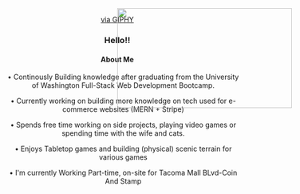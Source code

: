 <div align="center"><img src="https://media.giphy.com/media/fQZX2aoRC1Tqw/giphy.gif" width="350" height="200" style="position:absolute" frameBorder="0" class="giphy-embed"/></div>
<p align = "center"><a href="https://media.giphy.com/media/fQZX2aoRC1Tqw/giphy.gif">via GIPHY</a></p>



<div align="center">
  <h3> Hello!! </h3>
  <h4>About Me</h4> 
  <ul> 
    <p>• Continously Building knowledge after graduating from the University of Washington Full-Stack Web Development Bootcamp.</p>
    <p>• Currently working on building more knowledge on tech used for e-commerce websites (MERN + Stripe)</p>
    <p>• Spends free time working on side projects, playing video games or spending time with the wife and cats.</p>
    <p>• Enjoys Tabletop games and building (physical) scenic terrain for various games</p>
    <p>• I'm currently Working Part-time, on-site for Tacoma Mall BLvd-Coin And Stamp </p>
  </ul>
</div>

 
